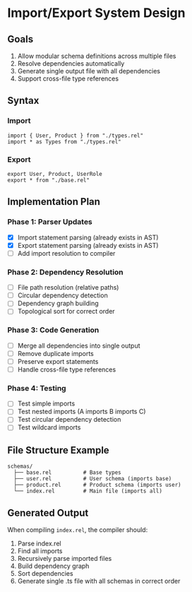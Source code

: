 # Import/Export System Design

## Goals
1. Allow modular schema definitions across multiple files
2. Resolve dependencies automatically
3. Generate single output file with all dependencies
4. Support cross-file type references

## Syntax

### Import
```rel
import { User, Product } from "./types.rel"
import * as Types from "./types.rel"
```

### Export
```rel
export User, Product, UserRole
export * from "./base.rel"
```

## Implementation Plan

### Phase 1: Parser Updates
- [x] Import statement parsing (already exists in AST)
- [x] Export statement parsing (already exists in AST)
- [ ] Add import resolution to compiler

### Phase 2: Dependency Resolution
- [ ] File path resolution (relative paths)
- [ ] Circular dependency detection
- [ ] Dependency graph building
- [ ] Topological sort for correct order

### Phase 3: Code Generation
- [ ] Merge all dependencies into single output
- [ ] Remove duplicate imports
- [ ] Preserve export statements
- [ ] Handle cross-file type references

### Phase 4: Testing
- [ ] Test simple imports
- [ ] Test nested imports (A imports B imports C)
- [ ] Test circular dependency detection
- [ ] Test wildcard imports

## File Structure Example

```
schemas/
  ├── base.rel          # Base types
  ├── user.rel          # User schema (imports base)
  ├── product.rel       # Product schema (imports user)
  └── index.rel         # Main file (imports all)
```

## Generated Output

When compiling `index.rel`, the compiler should:
1. Parse index.rel
2. Find all imports
3. Recursively parse imported files
4. Build dependency graph
5. Sort dependencies
6. Generate single .ts file with all schemas in correct order
